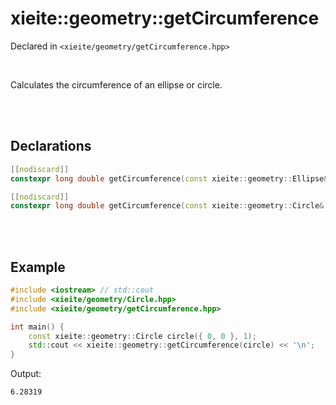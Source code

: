 # xieite::geometry::getCircumference
Declared in `<xieite/geometry/getCircumference.hpp>`

<br/>

Calculates the circumference of an ellipse or circle.

<br/><br/>

## Declarations
```cpp
[[nodiscard]]
constexpr long double getCircumference(const xieite::geometry::Ellipse& ellipse) noexcept;
```
```cpp
[[nodiscard]]
constexpr long double getCircumference(const xieite::geometry::Circle& circle) noexcept;
```

<br/><br/>

## Example
```cpp
#include <iostream> // std::cout
#include <xieite/geometry/Circle.hpp>
#include <xieite/geometry/getCircumference.hpp>

int main() {
	const xieite::geometry::Circle circle({ 0, 0 }, 1);
	std::cout << xieite::geometry::getCircumference(circle) << '\n';
}
```
Output:
```
6.28319
```
